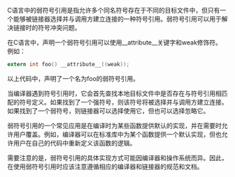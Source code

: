 C语言中的弱符号引用是指允许多个同名符号存在于不同的目标文件中，但只有一个能够被链接器选择并与调用方建立连接的一种符号引用。弱符号引用可以用于解决链接时的符号冲突问题。

在C语言中，声明一个弱符号引用可以使用__attribute__关键字和weak修饰符。例如：

```c
extern int foo() __attribute__((weak));
```

以上代码中，声明了一个名为foo的弱符号引用。

当编译器遇到符号引用时，它会首先查找本地目标文件中是否存在与符号引用相匹配的符号定义。如果找到了一个强符号，则该符号将被选择并与调用方建立连接。如果找到了一个弱符号，则链接器可以选择使用它，但也可以选择忽略它。

弱符号引用的一个常见应用是在编译时为某些函数提供默认的实现，并在需要时允许用户覆盖。例如，编译器可以在标准库中为某个函数提供一个默认实现，但也允许用户在自己的代码中重新定义该函数的逻辑。

需要注意的是，弱符号引用的具体实现方式可能因编译器和操作系统而异。因此，在使用弱符号引用时应该注意遵循相应的编译器和链接器的规范和文档。